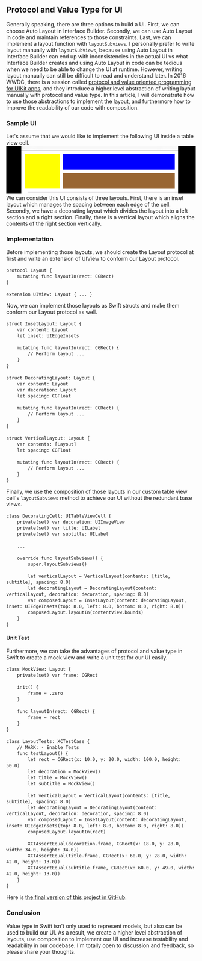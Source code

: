 ## Protocol and Value Type for UI
Generally speaking, there are three options to build a UI. First, we can choose Auto Layout in Interface Builder. Secondly, we can use Auto Layout in code and maintain references to those constraints. Last, we can implement a layout function with `layoutSubviews`. I personally prefer to write layout manually with `layoutSubViews`, because using Auto Layout in Interface Builder can end up with inconsistencies in the actual UI vs what Interface Builder creates and using Auto Layout in code can be tedious when we need to be able to change the UI at runtime. However, writing layout manually can still be difficult to read and understand later. In 2016 WWDC, there is a session called [protocol and value oriented programming for UIKit apps](https://developer.apple.com/videos/play/wwdc2016/419/), and they introduce a higher level abstraction of writing layout manually with protocol and value type. In this article, I will demonstrate how to use those abstractions to implement the layout, and furthermore how to improve the readability of our code with composition.

### Sample UI
Let's assume that we would like to implement the following UI inside a table view cell.
![cell](https://github.com/ShengHuaWu/ValueTypeForUI/blob/master/Resources/sample-ui.png)
We can consider this UI consists of three layouts. First, there is an inset layout which manages the spacing between each edge of the cell. Secondly, we have a decorating layout which divides the layout into a left section and a right section. Finally, there is a vertical layout which aligns the contents of the right section vertically.

### Implementation
Before implementing those layouts, we should create the Layout protocol at first and write an extension of UIView to conform our Layout protocol.
```
protocol Layout {
    mutating func layoutIn(rect: CGRect)
}

extension UIView: Layout { ... }
```
Now, we can implement those layouts as Swift structs and make them conform our Layout protocol as well.
```
struct InsetLayout: Layout {
    var content: Layout
    let inset: UIEdgeInsets

    mutating func layoutIn(rect: CGRect) {
        // Perform layout ...
    }
}

struct DecoratingLayout: Layout {
    var content: Layout
    var decoration: Layout
    let spacing: CGFloat

    mutating func layoutIn(rect: CGRect) {
        // Perform layout ...
    }
}

struct VerticalLayout: Layout {
    var contents: [Layout]
    let spacing: CGFloat

    mutating func layoutIn(rect: CGRect) {
        // Perform layout ...
    }
}
```
Finally, we use the composition of those layouts in our custom table view cell's `layoutSubviews` method to achieve our UI without the redundant base views.
```
class DecoratingCell: UITableViewCell {
    private(set) var decoration: UIImageView
    private(set) var title: UILabel
    private(set) var subtitle: UILabel

    ...

    override func layoutSubviews() {
        super.layoutSubviews()

        let verticalLayout = VerticalLayout(contents: [title, subtitle], spacing: 8.0)
        let decoratingLayout = DecoratingLayout(content: verticalLayout, decoration: decoration, spacing: 8.0)
        var composedLayout = InsetLayout(content: decoratingLayout, inset: UIEdgeInsets(top: 8.0, left: 8.0, bottom: 8.0, right: 8.0))
        composedLayout.layoutIn(contentView.bounds)
    }
}
```
#### Unit Test
Furthermore, we can take the advantages of protocol and value type in Swift to create a mock view and write a unit test for our UI easily.
```
class MockView: Layout {
    private(set) var frame: CGRect

    init() {
        frame = .zero
    }

    func layoutIn(rect: CGRect) {
        frame = rect
    }
}

class LayoutTests: XCTestCase {
    // MARK: - Enable Tests
    func testLayout() {
        let rect = CGRect(x: 10.0, y: 20.0, width: 100.0, height: 50.0)
        let decoration = MockView()
        let title = MockView()
        let subtitle = MockView()

        let verticalLayout = VerticalLayout(contents: [title, subtitle], spacing: 8.0)
        let decoratingLayout = DecoratingLayout(content: verticalLayout, decoration: decoration, spacing: 8.0)
        var composedLayout = InsetLayout(content: decoratingLayout, inset: UIEdgeInsets(top: 8.0, left: 8.0, bottom: 8.0, right: 8.0))
        composedLayout.layoutIn(rect)

        XCTAssertEqual(decoration.frame, CGRect(x: 18.0, y: 28.0, width: 34.0, height: 34.0))
        XCTAssertEqual(title.frame, CGRect(x: 60.0, y: 28.0, width: 42.0, height: 13.0))
        XCTAssertEqual(subtitle.frame, CGRect(x: 60.0, y: 49.0, width: 42.0, height: 13.0))
    }
}
```
Here is [the final version of this project in GitHub](https://github.com/ShengHuaWu/ValueTypeForUI).

### Conclusion
Value type in Swift isn't only used to represent models, but also can be used to build our UI. As a result, we create a higher level abstraction of layouts, use composition to implement our UI and increase testability and readability in our codebase. I'm totally open to discussion and feedback, so please share your thoughts.
